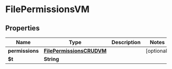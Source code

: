 

# FilePermissionsVM


## Properties

| Name | Type | Description | Notes |
|------------ | ------------- | ------------- | -------------|
|**permissions** | [**FilePermissionsCRUDVM**](FilePermissionsCRUDVM.md) |  |  [optional] |
|**$t** | **String** |  |  |



